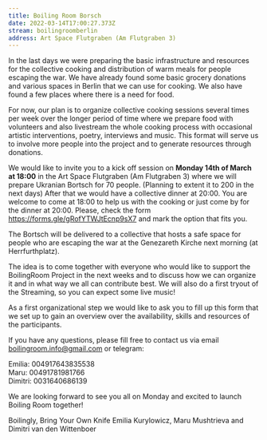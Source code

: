 ```yaml
---
title: Boiling Room Borsch
date: 2022-03-14T17:00:27.373Z
stream: boilingroomberlin
address: Art Space Flutgraben (Am Flutgraben 3)
---
```

In the last days we were preparing the basic infrastructure and resources for the collective cooking and distribution of warm meals for people escaping the war. We have already found some basic grocery donations and various spaces in Berlin that we can use for cooking. We also have found a few places where there is a need for food. 
 

For now, our plan is to organize collective cooking sessions several times per week over the longer period of time where we prepare food with volunteers and also livestream the whole cooking process with occasional artistic interventions, poetry, interviews and music. This format will serve us to involve more people into the project and to generate resources through donations.
 

We would like to invite you to a kick off session on **Monday 14th of March at 18:00** in the Art Space Flutgraben (Am Flutgraben 3) where we will prepare Ukranian Bortsch for 70 people. (Planning to extent it to 200 in the next days) After that we would have a collective dinner at 20:00. You are welcome to come at 18:00 to help us with the cooking or just come by for the dinner at 20:00. Please, check the form https://forms.gle/gRofYTWJtEcnp9sX7 and mark the option that fits you. 
 

The Bortsch will be delivered to a collective that hosts a safe space for people who are escaping the war at the Genezareth Kirche next morning (at Herrfurthplatz). 
 

The idea is to come together with everyone who would like to support the BoilingRoom Project in the next weeks and to discuss how we can organize it and in what way we all can contribute best. We will also do a first tryout of the Streaming, so you can expect some live music!
 

As a first organizational step we would like to ask you to fill up this form that we set up to gain an overview over the availability, skills and resources of the participants.

If you have any questions, please fill free to contact us via email boilingroom.info@gmail.com or telegram:
 

Emilia: 004917643835538 <br/>
Maru: 00491781981766 <br/>
Dimitri: 0031640686139 <br/>
 

We are looking forward to see you all on Monday and excited to launch Boiling Room together!
 

Boilingly, Bring Your Own Knife 
Emilia Kurylowicz, Maru Mushtrieva and Dimitri van den Wittenboer